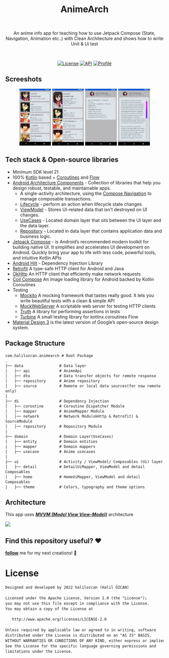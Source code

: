 <h1 align="center">AnimeArch</h1></br>
<p align="center">  
An anime info app for teaching how to use Jetpack Compose (State, Navigation, Animation etc..) with Clean Architecture and shows how to write Unit & Ui test
</p>
</br>

<p align="center">
  <a href="https://opensource.org/licenses/Apache-2.0"><img alt="License" src="https://img.shields.io/badge/License-Apache%202.0-blue.svg"/></a>
  <a href="https://android-arsenal.com/api?level=21"><img alt="API" src="https://img.shields.io/badge/API-21%2B-brightgreen.svg?style=flat"/></a>
  <a href="https://github.com/halilozcan"><img alt="Profile" src="https://img.shields.io/badge/github-halilozcan-blue"/></a> 
</p>


## Screeshots
<p align="center">
<img src="/previews/home_initial.png" width="20%"/>
<img src="/previews/home_expanded.png" width="20%"/>
<img src="/previews/detail_initial.png" width="20%"/>
<img src="/previews/detail_expanded.png" width="20%"/>

</p>

## Tech stack & Open-source libraries
- Minimum SDK level 21
- 100% [Kotlin](https://kotlinlang.org/) based + [Coroutines](https://github.com/Kotlin/kotlinx.coroutines) and [Flow](https://developer.android.com/kotlin/flow)
- [Android Architecture Components](https://developer.android.com/topic/libraries/architecture) - Collection of libraries that help you design robust, testable, and maintainable apps.
  -  A single-activity architecture, using the [Compose Navigation](https://developer.android.com/jetpack/compose/navigation) to manage composable transactions.
  - [Lifecycle](https://developer.android.com/topic/libraries/architecture/lifecycle) - perform an action when lifecycle state changes
  - [ViewModel](https://developer.android.com/topic/libraries/architecture/viewmodel) - Stores UI-related data that isn't destroyed on UI changes. 
  - [UseCases](https://developer.android.com/topic/architecture/domain-layer) - Located domain layer that sits between the UI layer and the data layer. 
  - [Repository](https://developer.android.com/topic/architecture/data-layer) - Located in data layer that contains application data and business logic.
- [Jetpack Compose](https://developer.android.com/jetpack/compose) - is Android’s recommended modern toolkit for building native UI. It simplifies and accelerates UI development on Android. Quickly bring your app to life with less code, powerful tools, and intuitive Kotlin APIs
- [Android Hilt](https://developer.android.com/training/dependency-injection/hilt-android) - Dependency Injection Library
- [Retrofit](https://square.github.io/retrofit/) A type-safe HTTP client for Android and Java
- [OkHttp](https://square.github.io/okhttp/) An HTTP client that efficiently make network requests
- [Coil Compose](https://coil-kt.github.io/coil/compose/) An image loading library for Android backed by Kotlin Coroutines
- Testing
  - [Mockito](https://site.mockito.org/) A mocking framework that tastes really good. It lets you write beautiful tests with a clean & simple API
  - [MockWebServer](https://github.com/square/okhttp/tree/master/mockwebserver) A scriptable web server for testing HTTP clients
  - [Truth](https://truth.dev/) A library for performing assertions in tests
  - [Turbine](https://github.com/cashapp/turbine) A small testing library for kotlinx.coroutines Flow
- [Material Design 3](https://m3.material.io/) is the latest version of Google’s open-source design system.

## Package Structure
    
    com.halilozcan.animearch # Root Package
    .
    ├── data                # Data layer
    │   ├── api             # AnimeApi     
    │   ├── dto             # Data transfer objects for remote response
    │   ├── repository      # Anime repository
    │   ├── source          # Remote or local data sources(for now remote only)
    |
    ├── di                  # Dependency Injection             
    │   ├── coroutine       # Coroutine Dispatcher Module      
    │   │── mapper          # AnimeMapper Module
    │   │── network         # Network Modu(okHttp & Retrofit) & SourceModule
    │   │── repository      # Repository Module
    |
    ├── domain              # Domain Layer(UseCases) 
    |   ├── entity          # Domain entities
    |   ├── mapper          # Domain mappers
    |   ├── usecase         # Anime usecases
    |
    ├── ui                  # Activity / ViewModel/ Composables (Ui) layer
    │   ├── detail          # DetailUiMapper, ViewModel and detail Composables
    │   ├── home            # HomeUiMapper, ViewModel and detail Composables
    |   ├── theme           # Colors, typography and theme options   
    
## Architecture
This app uses [***MVVM (Model View View-Model)***](https://developer.android.com/jetpack/docs/guide#recommended-app-arch) architecture

![](https://user-images.githubusercontent.com/21035435/69536839-9f4c8e80-0fa0-11ea-85ee-d7823e5a46b0.png)

## Find this repository useful? :heart:
__[follow](https://github.com/halilozcan)__ me for my next creations! 🤩

# License
```xml
Designed and developed by 2022 halilozcan (Halil ÖZCAN)

Licensed under the Apache License, Version 2.0 (the "License");
you may not use this file except in compliance with the License.
You may obtain a copy of the License at

   http://www.apache.org/licenses/LICENSE-2.0

Unless required by applicable law or agreed to in writing, software
distributed under the License is distributed on an "AS IS" BASIS,
WITHOUT WARRANTIES OR CONDITIONS OF ANY KIND, either express or implied.
See the License for the specific language governing permissions and
limitations under the License.
```
